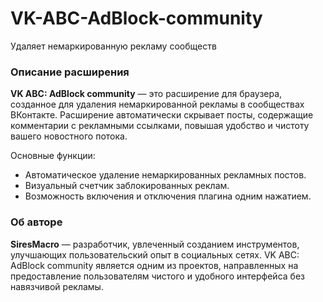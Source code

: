 # VK-ABC-AdBlock-community
Удаляет немаркированную рекламу сообществ
### Описание расширения

**VK ABC: AdBlock community** — это расширение для браузера, созданное для удаления немаркированной рекламы в сообществах ВКонтакте. Расширение автоматически скрывает посты, содержащие комментарии с рекламными ссылками, повышая удобство и чистоту вашего новостного потока.

Основные функции:
- Автоматическое удаление немаркированных рекламных постов.
- Визуальный счетчик заблокированных реклам.
- Возможность включения и отключения плагина одним нажатием.

### Об авторе

**SiresMacro** — разработчик, увлеченный созданием инструментов, улучшающих пользовательский опыт в социальных сетях. VK ABC: AdBlock community является одним из проектов, направленных на предоставление пользователям чистого и удобного интерфейса без навязчивой рекламы.

